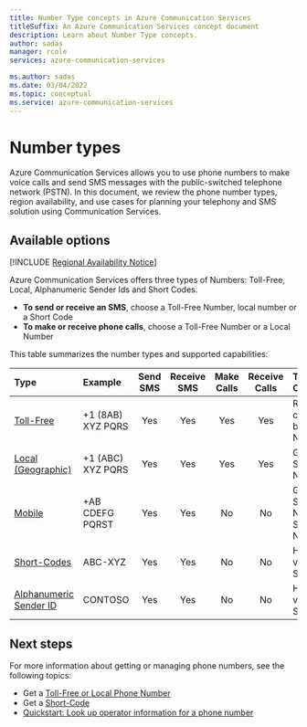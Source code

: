 ```yaml
---
title: Number Type concepts in Azure Communication Services
titleSuffix: An Azure Communication Services concept document
description: Learn about Number Type concepts.
author: sadas
manager: rcole
services: azure-communication-services

ms.author: sadas
ms.date: 03/04/2022
ms.topic: conceptual
ms.service: azure-communication-services
---
```


# Number types

Azure Communication Services allows you to use phone numbers to make voice calls and send SMS messages with the public-switched telephone network (PSTN). In this document, we review the phone number types, region availability, and use cases for planning your telephony and SMS solution using Communication Services.

## Available options

[!INCLUDE [Regional Availability Notice](../../includes/regional-availability-include.md)]

Azure Communication Services offers three types of Numbers: Toll-Free, Local, Alphanumeric Sender Ids and Short Codes.

- **To send or receive an SMS**, choose a Toll-Free Number, local number or a Short Code
- **To make or receive phone calls**, choose a Toll-Free Number or a Local Number

This table summarizes the number types and supported capabilities:

| Type                                                                  | Example           | Send SMS | Receive SMS | Make Calls | Receive Calls | Typical Use Case                             | Restrictions   |
| :-------------------------------------------------------------------- | :---------------- | :------: | :---------: | :--------: | :-----------: | :------------------------------------------- | :------------- |
| [Toll-Free](../../quickstarts/telephony/get-phone-number.md)          | +1 (8AB) XYZ PQRS |   Yes    |     Yes     |    Yes     |      Yes      | Receive calls on IVR bots, SMS Notifications | SMS in US and CA only|
| [Local (Geographic)](../../quickstarts/telephony/get-phone-number.md) | +1 (ABC) XYZ PQRS |    Yes    |     Yes      |    Yes     |      Yes      | Geography Specific Number                  | SMS in US only  |
| [Mobile](../../quickstarts/telephony/get-phone-number.md) | +AB CDEFG PQRST|    Yes    |     Yes      |    No     |      No      | Geography Specific Number, SMS Notifications                | SMS Only   |
| [Short-Codes](../../quickstarts/sms/apply-for-short-code.md)          | ABC-XYZ           |   Yes    |     Yes     |     No     |      No       | High-velocity SMS                            | SMS only       |
| [Alphanumeric Sender ID](../../quickstarts/sms/enable-alphanumeric-sender-id.md#enable-dynamic-alphanumeric-sender-id)   | CONTOSO          |   Yes    |     Yes     |     No     |      No       | High-velocity SMS                            | SMS only       |

## Next steps

For more information about getting or managing phone numbers, see the following topics:

- Get a [Toll-Free or Local Phone Number](../../quickstarts/telephony/get-phone-number.md)
- Get a [Short-Code](../../quickstarts/sms/apply-for-short-code.md)
- [Quickstart: Look up operator information for a phone number](../../quickstarts/telephony/number-lookup.md)
